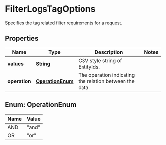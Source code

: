 

# FilterLogsTagOptions

Specifies the tag related filter requirements for a request.
## Properties

Name | Type | Description | Notes
------------ | ------------- | ------------- | -------------
**values** | **String** | CSV style string of EntityIds. | 
**operation** | [**OperationEnum**](#OperationEnum) | The operation indicating the relation between the data. | 



## Enum: OperationEnum

Name | Value
---- | -----
AND | &quot;and&quot;
OR | &quot;or&quot;



